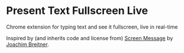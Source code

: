 # Present Text Fullscreen Live

Chrome extension for typing text and see it fullscreen, live in real-time

Inspired by (and inherits code and license from) [Screen Message](https://sm.nomeata.de/#t=screen%20message) by [Joachim Breitner](https://www.joachim-breitner.de/blog).
